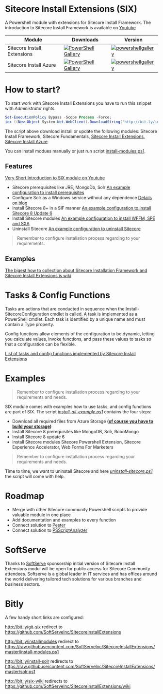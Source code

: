 # Sitecore Install Extensions (SIX) 
A Powershell module with extensions for Sitecore Install Framework. The introduction to Sitecore Install Framework is available on [Youtube](https://youtu.be/syslVshavOw)

| Module | Downloads |  Version |
|---|---|---|
| Sitecore Install Extensions | [![PowerShell Gallery](https://img.shields.io/powershellgallery/dt/sitecoreinstallextensions.svg?style=flat-square)](https://www.powershellgallery.com/packages/sitecoreinstallextensions)| [![powershellgallery](https://img.shields.io/powershellgallery/v/sitecoreinstallextensions.svg?style=flat-square)](https://www.powershellgallery.com/packages/sitecoreinstallextensions) |
| Sitecore Install Azure | [![PowerShell Gallery](https://img.shields.io/powershellgallery/dt/sitecoreinstallazure.svg?style=flat-square)](https://www.powershellgallery.com/packages/sitecoreinstallazure) | [![powershellgallery](https://img.shields.io/powershellgallery/v/sitecoreinstallazure.svg?style=flat-square)](https://www.powershellgallery.com/packages/sitecoreinstallazure) |

# How to start?
To start work with Sitecore Install Extensions you have to run this snippet with _Administrator_ rights.

```PowerShell
Set-ExecutionPolicy Bypass -Scope Process -Force;
iex ((New-Object System.Net.WebClient).DownloadString('http://bit.ly/installmodules'))
```

The script above download install or update the following modules:
Sitecore Install Framework, Sitecore Fundamentals, [Sitecore Install Extensions](https://www.powershellgallery.com/packages/sitecoreinstallextensions), [Sitecore Install Azure](https://www.powershellgallery.com/packages/SitecoreInstallAzure)

You can install modues manually or just run script [install-modules.ps1](install-modules.ps1).

## Features
[Very Short Introduction to SIX module on Youtube](https://youtu.be/-u2BGO6yM-w)

* Sitecore prerequisites like JRE, MongoDb, Solr [An example configuration to install prerequisites](Configuration/sitecore-prerequisites.json)
* Configure Solr as a Windows service without any dependence [Details on blog](http://lets-share.senktas.net/2017/11/solr-as-a-service.html)
* Install Sitecore 8+ in a SIF manner [An example configuration to install Sitecore 8 Update 6](Configuration/sitecore8-xp0.json)
* Install Sitecore modules [An example configuration to install WFFM, SPE and SXA](Configuration/sitecore-packages.json)
* Uninstall Sitecore [An example configuration to uninstall Sitecore](Configuration/remove-sitecore8-xp0.json)

> Remember to configure installation process regarding to your requirements.

## Examples
[The bigest how to collection about Sitecore Installation Framework and Sitecore Install Extensions is wiki](https://github.com/SoftServeInc/SitecoreInstallExtensions/wiki)


# Tasks & Config Functions

Tasks are actions that are conducted in sequence when the Install-SitecoreConfiguration cmdlet
is called. A task is implemented as a PowerShell cmdlet.
Each task is identified by a unique name and must contain a Type property. 

Config functions allow elements of the configuration to be dynamic, letting you calculate values, invoke
functions, and pass these values to tasks so that a configuration can be flexible.

[List of tasks and config functions implemented by Sitecore Install Extensions](https://github.com/SoftServeInc/SitecoreInstallExtensions/blob/master/Documentation/readme.md)

# Examples

> Remember to configure installation process regarding to your requirements and needs.

SIX module comes with examples how to use tasks, and config functions are part of SIX.
The script *[install-all-example.ps1](install-all-example.ps1)* contains the four steps:
* Download all required files from Azure Storage **([of course you have to build your storage](http://lets-share.senktas.net/2017/09/sitecore-on-azure-storagepreparation.html))**
* Install Sitecore 8 prerequisites like MongoDB, Solr, RoboMongo
* Install Sitecore 8 update 6
* Install Sitecore modules Sitecore Powershell Extension, Sitecore Experience Accelerator, Web Forms For Marketers

> Remember to configure installation process regarding your requirements and needs.

Time to time, we want to uninstall Sitecore and here *[uninstall-sitecore.ps1](uninstall-sitecore.ps1)* the script will come with help.

# Roadmap
* Merge with other Sitecore community Powershell scripts to provide valuable module in one place
* Add documentation and examples to every function
* Connect solution to [Pester](https://github.com/pester/Pester)
* Connect solution to [PSScriptAnalyzer](https://github.com/PowerShell/PSScriptAnalyzer)

# SoftServe
Thanks to [SoftServe](https://www.softserveinc.com/en-US/) sponsorship initial version of Sitecore Install Extensions modul will be open for public access for Sitecore Community attendees.
Softserve is a global leader in IT services and has offices around the world delivering tailored tech solutions for various branches and business sectors.

# Bitly
A few handy short links are configured:

http://bit.ly/git-six redirect to https://github.com/SoftServeInc/SitecoreInstallExtensions

http://bit.ly/installmodules redirect to https://raw.githubusercontent.com/SoftServeInc/SitecoreInstallExtensions/master/install-modules.ps1

http://bit.ly/install-solr redirects to 
https://raw.githubusercontent.com/SoftServeInc/SitecoreInstallExtensions/master/solr.ps1

http://bit.ly/six-wiki redirects to https://github.com/SoftServeInc/SitecoreInstallExtensions/wiki

